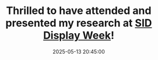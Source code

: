 ---
title: Thrilled to have attended and presented my research at <a href="https://www.displayweek.org/">SID Display Week</a>!
date: 2025-05-13 20:45:00 
---